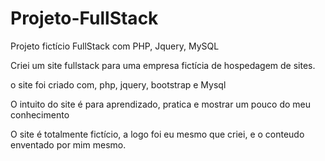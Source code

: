 # Projeto-FullStack
Projeto fictício FullStack com PHP, Jquery, MySQL

Criei um site fullstack para uma empresa fictícia de hospedagem de sites.

o site foi criado com, php, jquery, bootstrap e Mysql

O intuito do site é para aprendizado, pratica e mostrar um pouco do meu conhecimento

O site é totalmente fictício, a logo foi eu mesmo que criei, e o conteudo enventado por mim mesmo.
